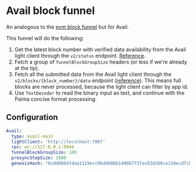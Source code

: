 # Avail block funnel

An analogous to the [evm block funnel](./300-block-funnel.md) but for Avail.

This funnel will do the following:

1. Get the latest block number with verified data availability from the Avail light client through the `v2/status` endpoint. [Reference](https://docs.availproject.org/docs/operate-a-node/run-a-light-client/light-client-api-reference#v2status).
2. Fetch a group of `funnelBlockGroupSize` headers (or less if we're already at the tip).
3. Fetch all the submitted data from the Avail light client through the `v2/blocks/{block_number}/data` endpoint ([reference](https://docs.availproject.org/docs/operate-a-node/run-a-light-client/light-client-api-reference#v2blocksblock_numberdatafieldsdataextrinsic)). This means full blocks are never processed, because the light client can filter by app id.
4. Use `TextDecoder` to read the binary input as text, and continue with the Paima concise format processing.

## Configuration

```yaml
Avail:
  type: avail-main
  lightClient: 'http://localhost:7007'
  rpc: ws://127.0.0.1:9944
  funnelBlockGroupSize: 100
  presyncStepSize: 1000
  genesisHash: "0xdd60847daa1119ecc9bdd006b140087737ac03d260ce110ecd7cb33cf721be35"
```